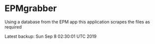 # EPMgrabber
Using a database from the EPM app this application scrapes the files as required


Latest backup: Sun Sep 8 02:30:01 UTC 2019
